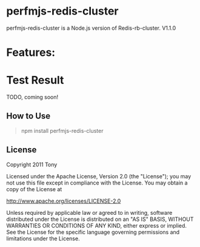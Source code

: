 perfmjs-redis-cluster
=======
perfmjs-redis-cluster is a Node.js version of Redis-rb-cluster. V1.1.0

Features:
=======


Test Result
=======
TODO, coming soon!


How to Use
-------
>npm install perfmjs-redis-cluster

License
-------

Copyright 2011 Tony

Licensed under the Apache License, Version 2.0 (the "License");
you may not use this file except in compliance with the License.
You may obtain a copy of the License at

   http://www.apache.org/licenses/LICENSE-2.0

Unless required by applicable law or agreed to in writing, software
distributed under the License is distributed on an "AS IS" BASIS,
WITHOUT WARRANTIES OR CONDITIONS OF ANY KIND, either express or implied.
See the License for the specific language governing permissions and
limitations under the License.